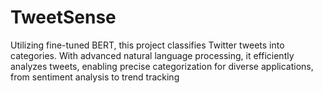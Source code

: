 # TweetSense
Utilizing fine-tuned BERT, this project classifies Twitter tweets into categories. With advanced natural language processing, it efficiently analyzes tweets, enabling precise categorization for diverse applications, from sentiment analysis to trend tracking
